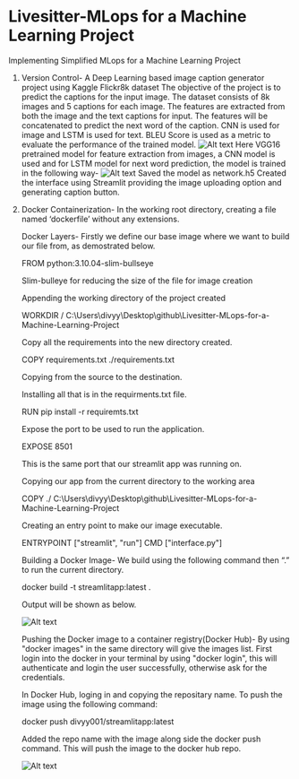 # Livesitter-MLops for a Machine Learning Project
 Implementing Simplified MLops for a Machine Learning Project
1. Version Control-
    A Deep Learning based image caption generator project using Kaggle Flickr8k dataset The objective of the project is to predict the captions for the input image. The dataset consists of 8k images and 5 captions for each image. The features are extracted from both the image and the text captions for input. The features will be concatenated to predict the next word of the caption. CNN is used for image and LSTM is used for text. BLEU Score is used as a metric to evaluate the performance of the trained model.
    ![Alt text](XygNZ.png)
    Here VGG16 pretrained model for feature extraction from images, a CNN model is used and for LSTM model for next word prediction, the model is trained in the following way-
    ![Alt text](Untitled.png)
    Saved the model as network.h5
    Created the interface using Streamlit providing the image uploading option and generating caption button.

2. Docker Containerization-
    In the working root directory, creating a file named ‘dockerfile’ without any extensions.

    Docker Layers- 
    Firstly we define our base image where we want to build our file from, as demostrated below.

    FROM python:3.10.04-slim-bullseye

    Slim-bulleye for reducing the size of the file for image creation

    Appending the working directory of the project created

    WORKDIR / C:\Users\divyy\Desktop\github\Livesitter-MLops-for-a-Machine-Learning-Project

    Copy all the requirements into the new directory created.

    COPY requirements.txt ./requirements.txt

    Copying from the source to the destination.

    Installing all that is in the requirments.txt file.

    RUN pip install -r requiremts.txt

    Expose the port to be used to run the application.

    EXPOSE 8501

    This is the same port that our streamlit app was running on.

    Copying our app from the current directory to the working area

    COPY ./ C:\Users\divyy\Desktop\github\Livesitter-MLops-for-a-Machine-Learning-Project

    Creating an entry point to make our image executable.

    ENTRYPOINT ["streamlit", "run"]
    CMD ["interface.py"]

    Building a Docker Image-
    We build using the following command then “.” to run the current directory.

    docker build -t streamlitapp:latest .

    Output will be shown as below.

    ![Alt text](image.png)

    Pushing the Docker image to a container registry(Docker Hub)-
    By using "docker images" in the same directory will give the images list.
    First login into the docker in your terminal by using "docker login", this will authenticate and login the user successfully, otherwise ask for the credentials.

    In Docker Hub, loging in and copying the repositary name.
    To push the image using the following command:

    docker push divyy001/streamlitapp:latest

    Added the repo name with the image along side the docker push command. This will push the image to the docker hub repo.

    ![Alt text](image-1.png)
